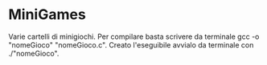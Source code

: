 # MiniGames

Varie cartelli di minigiochi.
Per compilare basta scrivere da terminale gcc -o "nomeGioco" "nomeGioco.c".
Creato l'eseguibile avvialo da terminale con ./"nomeGioco".

